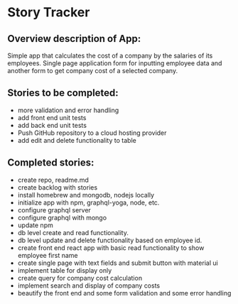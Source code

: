 # Story Tracker

## Overview description of App:

Simple app that calculates the cost of a company by the salaries of its employees. Single page application form for inputting employee data and another form to get company cost of a selected company.

## Stories to be completed:

- more validation and error handling
- add front end unit tests
- add back end unit tests
- Push GitHub repository to a cloud hosting provider
- add edit and delete functionality to table

## Completed stories:

- create repo, readme.md
- create backlog with stories
- install homebrew and mongodb, nodejs locally
- initialize app with npm, graphql-yoga, node, etc.
- configure graphql server
- configure graphql with mongo
- update npm
- db level create and read functionality.
- db level update and delete functionality based on employee id.
- create front end react app with basic read functionality to show employee first name
- create single page with text fields and submit button with material ui
- implement table for display only
- create query for company cost calculation
- implement search and display of company costs
- beautify the front end and some form validation and some error handling
